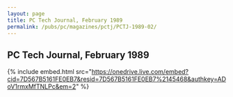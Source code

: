 ```yaml
---
layout: page
title: PC Tech Journal, February 1989
permalink: /pubs/pc/magazines/pctj/PCTJ-1989-02/
---
```


PC Tech Journal, February 1989
------------------------------

{% include embed.html src="https://onedrive.live.com/embed?cid=7D567B5161FE0EB7&resid=7D567B5161FE0EB7%2145468&authkey=ADoV1rmxMfTNLPc&em=2" %}

